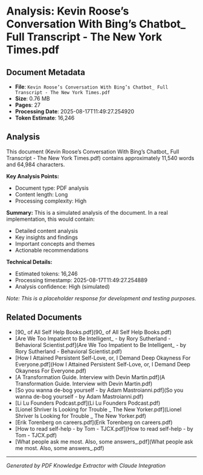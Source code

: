 # Analysis: Kevin Roose’s Conversation With Bing’s Chatbot_ Full Transcript - The New York Times.pdf

## Document Metadata
- **File**: `Kevin Roose’s Conversation With Bing’s Chatbot_ Full Transcript - The New York Times.pdf`
- **Size**: 0.76 MB
- **Pages**: 27
- **Processing Date**: 2025-08-17T11:49:27.254920
- **Token Estimate**: 16,246

## Analysis

This document (Kevin Roose’s Conversation With Bing’s Chatbot_ Full Transcript - The New York Times.pdf) contains approximately 11,540 words and 64,984 characters.

**Key Analysis Points:**
- Document type: PDF analysis
- Content length: Long
- Processing complexity: High

**Summary:**
This is a simulated analysis of the document. In a real implementation, this would contain:
- Detailed content analysis
- Key insights and findings
- Important concepts and themes
- Actionable recommendations

**Technical Details:**
- Estimated tokens: 16,246
- Processing timestamp: 2025-08-17T11:49:27.254889
- Analysis confidence: High (simulated)

*Note: This is a placeholder response for development and testing purposes.*

## Related Documents

- [90_ of All Self Help Books.pdf](90_ of All Self Help Books.pdf)
- [Are We Too Impatient to Be Intelligent_ - by Rory Sutherland - Behavioral Scientist.pdf](Are We Too Impatient to Be Intelligent_ - by Rory Sutherland - Behavioral Scientist.pdf)
- [How I Attained Persistent Self-Love, or, I Demand Deep Okayness For Everyone.pdf](How I Attained Persistent Self-Love, or, I Demand Deep Okayness For Everyone.pdf)
- [A Transformation Guide. Interview with Devin Martin.pdf](A Transformation Guide. Interview with Devin Martin.pdf)
- [So you wanna de-bog yourself - by Adam Mastroianni.pdf](So you wanna de-bog yourself - by Adam Mastroianni.pdf)
- [Li Lu Founders Podcast.pdf](Li Lu Founders Podcast.pdf)
- [Lionel Shriver Is Looking for Trouble _ The New Yorker.pdf](Lionel Shriver Is Looking for Trouble _ The New Yorker.pdf)
- [Erik Torenberg on careers.pdf](Erik Torenberg on careers.pdf)
- [How to read self-help - by Tom - TJCX.pdf](How to read self-help - by Tom - TJCX.pdf)
- [What people ask me most. Also, some answers_.pdf](What people ask me most. Also, some answers_.pdf)

---
*Generated by PDF Knowledge Extractor with Claude Integration*